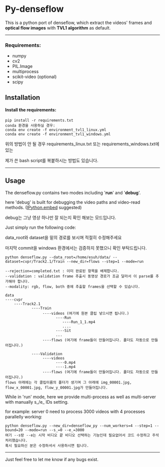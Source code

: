 # Py-denseflow


This is a python port of denseflow, which extract the videos' frames and **optical flow images** with **TVL1 algorithm** as default.

---

### Requirements:
- numpy
- cv2
- PIL.Image
- multiprocess
- scikit-video (optional)
- scipy


## Installation
#### Install the requirements:
```
pip install -r requirements.txt
conda 환경을 사용하실 경우:
conda env create -f environment_tvl1_linux.yml
conda env create -f environment_tvl1_windows.yml
```
위의 방법이 안 될 경우 requirements_linux.txt 또는 requirements_windows.txt에 있는 

제가 쓴 bash script를 복붙하시는 방법도 있습니다.

---

## Usage
The denseflow.py contains two modes including '**run**' and '**debug**'.


here 'debug' is built for debugging the video paths and video-read methods. ([IPython.embed](http://ipython.org/ipython-doc/dev/interactive/reference.html#embedding) suggested)

debug는 그냥 영상 하나만 잘 되는지 확인 해보는 모드입니다.

Just simply run the following code: 

data_root와 dataset을 밑의 경로를 보시며 적절히 수정해주세요

마지막 commit을 windows 환경에서는 검증하지 못했으니 확인 부탁드립니다.

```
python denseflow.py --data_root=/home/esuh/data/ --dataset=cvpr/Track2.1/Train --new_dir=flows --step=1 --mode=run

--rejection=completed.txt : 이미 완료된 항목을 배제합니다.
--validation : validation frame 추출시 동영상 경로가 조금 달라서 이 parse를 추가해야 합니다.
--modality: rgb, flow, both 중에 추출할 frames을 선택할 수 있습니다.

```

```
data
----cvpr
    ----Track2.1
            ----Train
                 ----videos (여기에 원본 클립 넣으시면 됩니다.)
                       ----Run
                          ----Run_1_1.mp4
                          ....
                       ----Sit
                       ...
                 ----flows (여기에 frame들이 만들어집니다. 폴더도 자동으로 만들어집니다.)
                 
            ----Validation
                 ----videos
                       ----0.mp4
                       ----1.mp4
                 ----flows (여기에 frame들이 만들어집니다. 폴더도 자동으로 만들어집니다.)
flows 아래에는 각 클립이름의 폴더가 생기며 그 아래에 img_00001.jpg, flow_x_00001.jpg, flow_y_00001.jpg가 만들어집니다.
```


While in 'run' mode, here we provide multi-process as well as multi-server with manually s_/e_ IDs setting.

for example:  server 0 need to process 3000 videos with 4 processes parallelly working:

```
python denseflow.py --new_dir=denseflow_py --num_workers=4 --step=1 --bound=20 --mode=run --s_=0 --e_=3000
여기 --s랑 --e는 시작 비디오 끝 비디오 선택하는 기능인데 필요없어서 코드 수정하고 주석 처리했습니다.
혹시 필요하신 분은 수정하셔서 사용하시면 됩니다.
```

---

Just feel free to let me know if any bugs exist.

